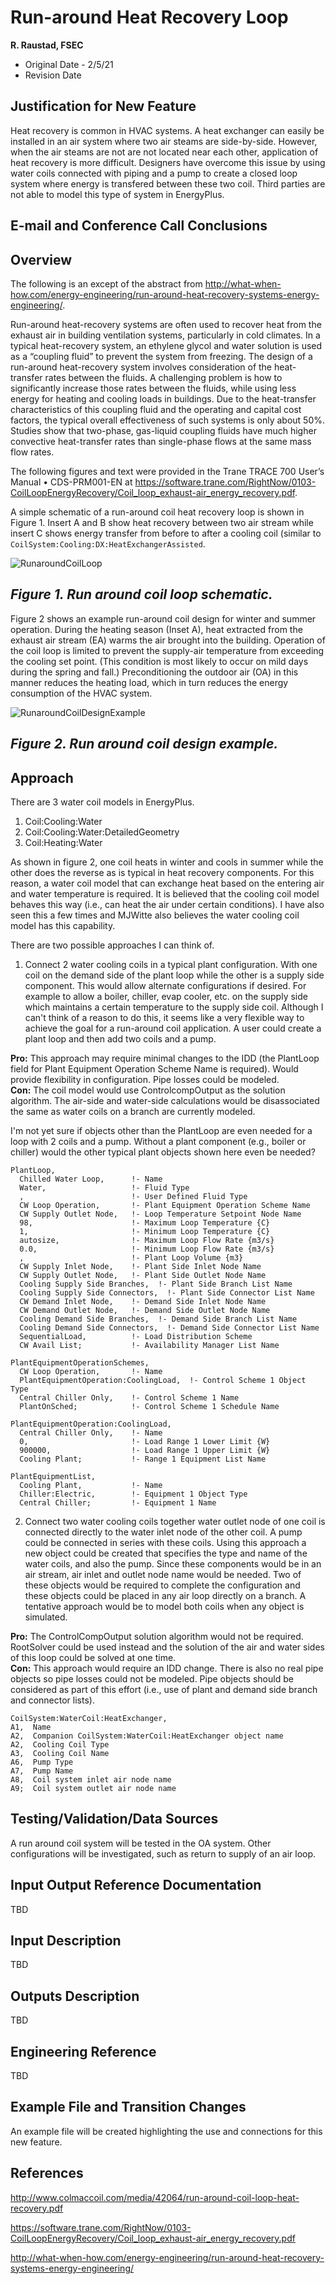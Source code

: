 Run-around Heat Recovery Loop
================

**R. Raustad, FSEC**

 - Original Date - 2/5/21
 - Revision Date
 

## Justification for New Feature ##

Heat recovery is common in HVAC systems. A heat exchanger can easily be installed in an air system where two air steams are side-by-side. However, when the air steams are not are not located near each other, application of heat recovery is more difficult. Designers have overcome this issue by using water coils connected with piping and a pump to create a closed loop system where energy is transfered between these two coil. Third parties are not able to model this type of system in EnergyPlus.

## E-mail and  Conference Call Conclusions ##



## Overview ##

The following is an except of the abstract from <http://what-when-how.com/energy-engineering/run-around-heat-recovery-systems-energy-engineering/>.

Run-around heat-recovery systems are often used to recover heat from the exhaust air in building ventilation systems, particularly in cold climates. In a typical heat-recovery system, an ethylene glycol and water solution is used as a “coupling fluid” to prevent the system from freezing. The design of a run-around heat-recovery system involves consideration of the heat-transfer rates between the fluids. A challenging problem is how to significantly increase those rates between the fluids, while using less energy for heating and cooling loads in buildings. Due to the heat-transfer characteristics of this coupling fluid and the operating and capital cost factors, the typical overall effectiveness of such systems is only about 50%. Studies show that two-phase, gas-liquid coupling fluids have much higher convective heat-transfer rates than single-phase flows at the same mass flow rates.

The following figures and text were provided in the Trane TRACE 700 User’s Manual • CDS-PRM001-EN at <https://software.trane.com/RightNow/0103-CoilLoopEnergyRecovery/Coil_loop_exhaust-air_energy_recovery.pdf>. 

A simple schematic of a run-around coil heat recovery loop is shown in Figure 1. Insert A and B show heat recovery between two air stream while insert C shows energy transfer from before to after a cooling coil (similar to `CoilSystem:Cooling:DX:HeatExchangerAssisted`. 

![RunaroundCoilLoop](RunaroundCoilHXLoop.png)
## *Figure 1. Run around coil loop schematic.* ##

Figure 2 shows an example run-around coil design for winter and summer operation. During the heating season (Inset A), heat extracted from the exhaust air stream (EA)
warms the air brought into the building. Operation of the coil loop is limited to prevent the supply-air temperature from exceeding the cooling set point. (This condition is most likely to occur on mild days during the spring and fall.) Preconditioning the outdoor
air (OA) in this manner reduces the heating load, which in turn reduces the energy consumption of the HVAC system.

![RunaroundCoilDesignExample](RunaroundCoilDesignExample.png) 
## *Figure 2. Run around coil design example.* ##

## Approach ##

There are 3 water coil models in EnergyPlus.

1. Coil:Cooling:Water
2. Coil:Cooling:Water:DetailedGeometry
3. Coil:Heating:Water

As shown in figure 2, one coil heats in winter and cools in summer while the other does the reverse as is typical in heat recovery components. For this reason, a water coil model that can exchange heat based on the entering air and water temperature is required. It is believed that the cooling coil model behaves this way (i.e., can heat the air under certain conditions). I have also seen this a few times and MJWitte also believes the water cooling coil model has this capability.

There are two possible approaches I can think of. 

1. Connect 2 water cooling coils in a typical plant configuration. With one coil on the demand side of the plant loop while the other is a supply side component. This would allow alternate configurations if desired. For example to allow a boiler, chiller, evap cooler, etc. on the supply side which maintains a certain temperature to the supply side coil. Although I can't think of a reason to do this, it seems like a very flexible way to achieve the goal for a run-around coil application. A user could create a plant loop and then add two coils and a pump. 

**Pro:** This approach may require minimal changes to the IDD (the PlantLoop field for Plant Equipment Operation Scheme Name is required). Would provide flexibility in configuration. Pipe losses could be modeled.  
**Con:** The coil model would use ControlcompOutput as the solution algorithm. The air-side and water-side calculations would be disassociated the same as water coils on a branch are currently modeled.

I'm not yet sure if objects other than the PlantLoop are even needed for a loop with 2 coils and a pump. Without a plant component (e.g., boiler or chiller) would the other typical plant objects shown here even be needed?

    PlantLoop,
      Chilled Water Loop,      !- Name
      Water,                   !- Fluid Type
      ,                        !- User Defined Fluid Type
      CW Loop Operation,       !- Plant Equipment Operation Scheme Name
      CW Supply Outlet Node,   !- Loop Temperature Setpoint Node Name
      98,                      !- Maximum Loop Temperature {C}
      1,                       !- Minimum Loop Temperature {C}
      autosize,                !- Maximum Loop Flow Rate {m3/s}
      0.0,                     !- Minimum Loop Flow Rate {m3/s}
      ,                        !- Plant Loop Volume {m3}
      CW Supply Inlet Node,    !- Plant Side Inlet Node Name
      CW Supply Outlet Node,   !- Plant Side Outlet Node Name
      Cooling Supply Side Branches,  !- Plant Side Branch List Name
      Cooling Supply Side Connectors,  !- Plant Side Connector List Name
      CW Demand Inlet Node,    !- Demand Side Inlet Node Name
      CW Demand Outlet Node,   !- Demand Side Outlet Node Name
      Cooling Demand Side Branches,  !- Demand Side Branch List Name
      Cooling Demand Side Connectors,  !- Demand Side Connector List Name
      SequentialLoad,          !- Load Distribution Scheme
      CW Avail List;           !- Availability Manager List Name

    PlantEquipmentOperationSchemes,
      CW Loop Operation,       !- Name
      PlantEquipmentOperation:CoolingLoad,  !- Control Scheme 1 Object Type
      Central Chiller Only,    !- Control Scheme 1 Name
      PlantOnSched;            !- Control Scheme 1 Schedule Name

    PlantEquipmentOperation:CoolingLoad,
      Central Chiller Only,    !- Name
      0,                       !- Load Range 1 Lower Limit {W}
      900000,                  !- Load Range 1 Upper Limit {W}
      Cooling Plant;           !- Range 1 Equipment List Name

    PlantEquipmentList,
      Cooling Plant,           !- Name
      Chiller:Electric,        !- Equipment 1 Object Type
      Central Chiller;         !- Equipment 1 Name


2. Connect two water cooling coils together water outlet node of one coil is connected directly to the water inlet node of the other coil. A pump could be connected in series with these coils. Using this approach a new object could be created that specifies the type and name of the water coils, and also the pump. Since these components would be in an air stream, air inlet and outlet node name would be needed. Two of these objects would be required to complete the configuration and these objects could be placed in any air loop directly on a branch. A tentative approach would be to model both coils when any object is simulated.

**Pro:** The ControlCompOutput solution algorithm would not be required. RootSolver could be used instead and the solution of the air and water sides of this loop could be solved at one time.  
**Con:** This approach would require an IDD change. There is also no real pipe objects so pipe losses could not be modeled. Pipe objects should be considered as part of this effort (i.e., use of plant and demand side branch and connector lists).

    CoilSystem:WaterCoil:HeatExchanger,
    A1,  Name
    A2,  Companion CoilSystem:WaterCoil:HeatExchanger object name
    A2,  Cooling Coil Type
    A3,  Cooling Coil Name
    A6,  Pump Type
    A7,  Pump Name
    A8,  Coil system inlet air node name
    A9;  Coil system outlet air node name


## Testing/Validation/Data Sources ##

A run around coil system will be tested in the OA system. Other configurations will be investigated, such as return to supply of an air loop.

## Input Output Reference Documentation ##

TBD

## Input Description ##

TBD

## Outputs Description ##

TBD

## Engineering Reference ##

TBD

## Example File and Transition Changes ##

An example file will be created highlighting the use and connections for this new feature.

## References ##

<http://www.colmaccoil.com/media/42064/run-around-coil-loop-heat-recovery.pdf>

<https://software.trane.com/RightNow/0103-CoilLoopEnergyRecovery/Coil_loop_exhaust-air_energy_recovery.pdf>

<http://what-when-how.com/energy-engineering/run-around-heat-recovery-systems-energy-engineering/>
